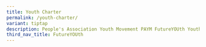 ```yaml
---
title: Youth Charter
permalink: /youth-charter/
variant: tiptap
description: People's Association Youth Movement PAYM FutureYOUth Youth Charter
third_nav_title: FutureYOUth
---
```

<p></p>